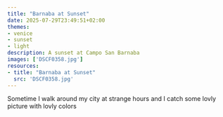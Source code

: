 ```yaml
---
title: "Barnaba at Sunset"
date: 2025-07-29T23:49:51+02:00
themes:
- venice
- sunset
- light
description: A sunset at Campo San Barnaba
images: ['DSCF0358.jpg']
resources:
- title: "Barnaba at Sunset"
  src: 'DSCF0358.jpg'
---
```


Sometime I walk around my city at strange hours and I catch some lovly picture with lovly colors
